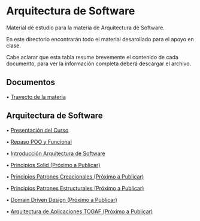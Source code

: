 # Arquitectura de Software 

Material de estudio para la materia de Arquitectura de Software.

En este directorio encontrarán todo el material desarollado para el apoyo en clase. 	

Cabe aclarar que esta tabla resume brevemente el contenido de cada documento, para ver la información completa deberá descargar el archivo.

## Documentos	

  • [Trayecto de la materia](Planeacion_curso_Arquitectura_Sw_2025-2.xlsx) 



## Arquitectura de Software
  
  • [Presentación del Curso](Slides/0.Presentacion_del_Curso.pptx)

  • [Repaso POO y Funcional](Slides/1.Repaso_POO_Paradigmas_NF.pptx)

  • [Introducción Arquitectura de Software]()

  • [Principios Solid (Próximo a Publicar)]()

  • [Principios Patrones Creacionales (Próximo a Publicar)]()

  • [Principios Patrones Estructurales (Próximo a Publicar)]()

  • [Domain Driven Design (Próximo a Publicar)]()

  • [Arquitectura de Aplicaciones TOGAF (Próximo a Publicar)]()

  